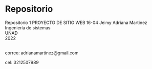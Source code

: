 # Repositorio
Repositorio 1
PROYECTO DE SITIO WEB 16-04
Jeimy Adriana Martinez
Ingeniería de sistemas
<br>UNAD <br>
2022
<br> <br>
<p> correo: adrianamartinez@gmail.com <p>
<p> cel: 3212507989 <p>
